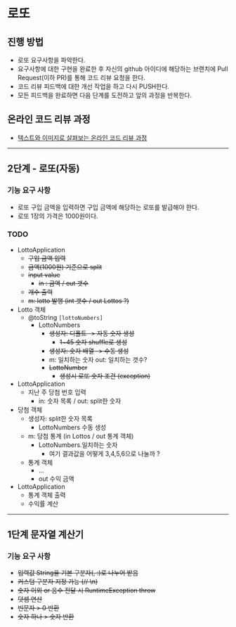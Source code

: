 # 로또
## 진행 방법
* 로또 요구사항을 파악한다.
* 요구사항에 대한 구현을 완료한 후 자신의 github 아이디에 해당하는 브랜치에 Pull Request(이하 PR)를 통해 코드 리뷰 요청을 한다.
* 코드 리뷰 피드백에 대한 개선 작업을 하고 다시 PUSH한다.
* 모든 피드백을 완료하면 다음 단계를 도전하고 앞의 과정을 반복한다.

## 온라인 코드 리뷰 과정
* [텍스트와 이미지로 살펴보는 온라인 코드 리뷰 과정](https://github.com/next-step/nextstep-docs/tree/master/codereview)

--- 
## 2단계 - 로또(자동)
### 기능 요구 사항
- 로또 구입 금액을 입력하면 구입 금액에 해당하는 로또를 발급해야 한다.
- 로또 1장의 가격은 1000원이다.

### TODO
- LottoApplication
  - ~~구입 금액 입력~~
  - ~~금액(1000원) 기준으로 split~~
  - ~~input value~~
    - ~~in : 금액 / out 갯수~~
  - ~~개수 출력~~ 
  - ~~m: lotto 발행 (int 갯수 / out Lottos ?)~~
- Lotto 객체
  - @toString `[lottoNumbers]`
    - LottoNumbers
      - ~~생성자: 디폴트 -> 자동 숫자 생성~~
        - ~~1~45 숫자 shuffle로 생성~~
      - ~~생성자: 숫자 배열 -> 수동 생성~~
      - m: 일치하는 숫자 out: 일치하는 갯수? 
      - ~~LottoNumber~~
        - ~~생성시 로또 숫자 조건 (exception)~~
- LottoApplication
  - 지난 주 당첨 번호 입력
    - in: 숫자 목록 / out: split한 숫자 
- 당첨 객체 
  - 생성자: split한 숫자 목록
    - LottoNumbers 수동 생성 
  - m: 당첨 통계 (in Lottos / out 통계 객체)
    - LottoNumbers.일치하는 숫자
      - 여기 결과값을 어떻게 3,4,5,6으로 나눌까 ?
  - 통계 객체
    - ... 
    - out 수익 금액 
- LottoApplication
  - 통계 객체 출력
  - 수익률 계산

---

## 1단계 문자열 계산기
### 기능 요구 사항
- ~~입력값 String을 기본 구분자(, :)로 나누어 받음~~
- ~~커스텀 구분자 지정 가능 (// \n)~~
- ~~숫자 이외 or 음수 전달 시 RuntimeException throw~~
- ~~덧셈 연산~~
- ~~빈문자 > 0 반환~~
- ~~숫자 하나 > 숫자 반환~~ 